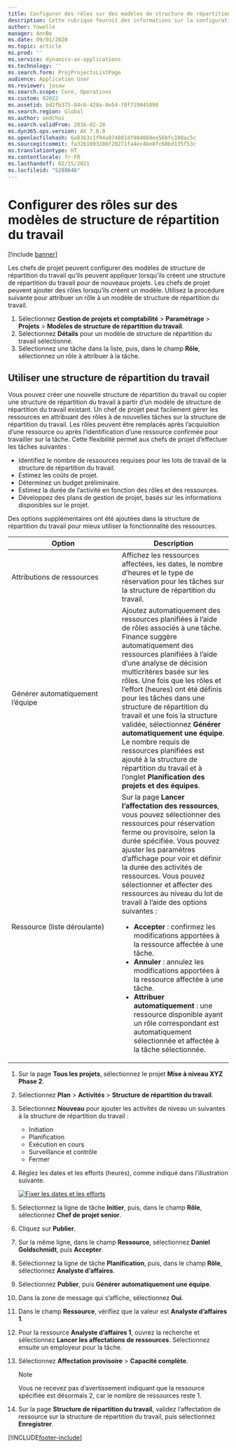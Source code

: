 ```yaml
---
title: Configurer des rôles sur des modèles de structure de répartition du travail
description: Cette rubrique fournit des informations sur la configuration des informations de rôle sur les modèles de structure de répartition du travail.
author: Yowelle
manager: AnnBe
ms.date: 09/01/2020
ms.topic: article
ms.prod: ''
ms.service: dynamics-ax-applications
ms.technology: ''
ms.search.form: ProjProjectsListPage
audience: Application User
ms.reviewer: josaw
ms.search.scope: Core, Operations
ms.custom: 82022
ms.assetid: bd2fb375-84c6-428a-8e54-f0f719045898
ms.search.region: Global
ms.author: andchoi
ms.search.validFrom: 2016-02-28
ms.dyn365.ops.version: AX 7.0.0
ms.openlocfilehash: 6a8363c1f94a974881df984869ee56bfc198ac5c
ms.sourcegitcommit: fa32b1893286f20271fa4ec4be8fc68bd135f53c
ms.translationtype: HT
ms.contentlocale: fr-FR
ms.lasthandoff: 02/15/2021
ms.locfileid: "5288646"
---
```

# <a name="set-up-roles-on-work-breakdown-structure-templates"></a>Configurer des rôles sur des modèles de structure de répartition du travail

[!include [banner](../includes/banner.md)]

Les chefs de projet peuvent configurer des modèles de structure de répartition du travail qu’ils peuvent appliquer lorsqu’ils créent une structure de répartition du travail pour de nouveaux projets. Les chefs de projet peuvent ajouter des rôles lorsqu’ils créent un modèle. Utilisez la procédure suivante pour attribuer un rôle à un modèle de structure de répartition du travail.

1. Sélectionnez **Gestion de projets et comptabilité** > **Paramétrage** > **Projets** > **Modèles de structure de répartition du travail**.
2. Sélectionnez **Détails** pour un modèle de structure de répartition du travail sélectionné.
3. Sélectionnez une tâche dans la liste, puis, dans le champ **Rôle**, sélectionnez un rôle à attribuer à la tâche.

## <a name="work-with-a-wbs"></a>Utiliser une structure de répartition du travail

Vous pouvez créer une nouvelle structure de répartition du travail ou copier une structure de répartition du travail à partir d’un modèle de structure de répartition du travail existant. Un chef de projet peut facilement gérer les ressources en attribuant des rôles à de nouvelles tâches sur la structure de répartition du travail. Les rôles peuvent être remplacés après l’acquisition d’une ressource ou après l’identification d’une ressource confirmée pour travailler sur la tâche. Cette flexibilité permet aux chefs de projet d’effectuer les tâches suivantes :

- Identifiez le nombre de ressources requises pour les lots de travail de la structure de répartition du travail.
- Estimez les coûts de projet.
- Déterminez un budget préliminaire.
- Estimez la durée de l’activité en fonction des rôles et des ressources.
- Développez des plans de gestion de projet, basés sur les informations disponibles sur le projet.

Des options supplémentaires ont été ajoutées dans la structure de répartition du travail pour mieux utiliser la fonctionnalité des ressources.

<table>
<colgroup>
<col width="50%" />
<col width="50%" />
</colgroup>
<thead>
<tr class="header">
<th>Option</th>
<th>Description</th>
</tr>
</thead>
<tbody>
<tr class="odd">
<td>Attributions de ressources</td>
<td>Affichez les ressources affectées, les dates, le nombre d’heures et le type de réservation pour les tâches sur la structure de répartition du travail.</td>
</tr>
<tr class="even">
<td>Générer automatiquement l’équipe</td>
<td>Ajoutez automatiquement des ressources planifiées à l’aide de rôles associés à une tâche. Finance suggère automatiquement des ressources planifiées à l’aide d’une analyse de décision multicritères basée sur les rôles. Une fois que les rôles et l’effort (heures) ont été définis pour les tâches dans une structure de répartition du travail et une fois la structure validée, sélectionnez <strong>Générer automatiquement une équipe</strong>. Le nombre requis de ressources planifiées est ajouté à la structure de répartition du travail et à l’onglet <strong>Planification des projets et des équipes</strong>.</td>
</tr>
<tr class="odd">
<td>Ressource (liste déroulante)</td>
<td>Sur la page <strong>Lancer l’affectation des ressources</strong>, vous pouvez sélectionner des ressources pour réservation ferme ou provisoire, selon la durée spécifiée. Vous pouvez ajuster les paramètres d’affichage pour voir et définir la durée des activités de ressources. Vous pouvez sélectionner et affecter des ressources au niveau du lot de travail à l’aide des options suivantes :
<ul>
<li><strong>Accepter</strong> : confirmez les modifications apportées à la ressource affectée à une tâche.</li>
<li><strong>Annuler</strong> : annulez les modifications apportées à la ressource affectée à une tâche.</li>
<li><strong>Attribuer automatiquement</strong> : une ressource disponible ayant un rôle correspondant est automatiquement sélectionnée et affectée à la tâche sélectionnée.</li>
</ul></td>
</tr>
</tbody>
</table>

1. Sur la page **Tous les projets**, sélectionnez le projet **Mise à niveau XYZ Phase 2**.
2. Sélectionnez **Plan** > **Activités** > **Structure de répartition du travail**.
3. Sélectionnez **Nouveau** pour ajouter les activités de niveau un suivantes à la structure de répartition du travail :

    - Initiation
    - Planification
    - Exécution en cours
    - Surveillance et contrôle
    - Fermer

4. Réglez les dates et les efforts (heures), comme indiqué dans l’illustration suivante.

    [![Fixer les dates et les efforts](./media/projectresourcing10.jpg)](./media/projectresourcing10.jpg)

5. Sélectionnez la ligne de tâche **Initier**, puis, dans le champ **Rôle**, sélectionnez **Chef de projet senior**.
6. Cliquez sur **Publier**.
7. Sur la même ligne, dans le champ **Ressource**, sélectionnez **Daniel Goldschmidt**, puis **Accepter**.
8. Sélectionnez la ligne de tâche **Planification**, puis, dans le champ **Rôle**, sélectionnez **Analyste d’affaires**.
9. Sélectionnez **Publier**, puis **Générer automatiquement une équipe**.
10. Dans la zone de message qui s’affiche, sélectionnez **Oui**.
11. Dans le champ **Ressource**, vérifiez que la valeur est **Analyste d’affaires 1**.
12. Pour la ressource **Analyste d’affaires 1**, ouvrez la recherche et sélectionnez **Lancer les affectations de ressources**. Sélectionnez ensuite un employeur pour la tâche.
13. Sélectionnez **Affectation provisoire** &gt; **Capacité complète**.

    > [!NOTE] 
    > Vous ne recevez pas d’avertissement indiquant que la ressource spécifiée est désormais 2, car le nombre de ressources reste 1.

14. Sur la page **Structure de répartition du travail**, validez l’affectation de ressource sur la structure de répartition du travail, puis sélectionnez **Enregistrer**.


[!INCLUDE[footer-include](../includes/footer-banner.md)]